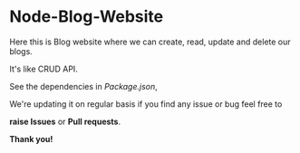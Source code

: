 # Node-Blog-Website
Here this is Blog website where we can create, read, update and delete our blogs.

It's like CRUD API.

See the dependencies in *Package.json*,

We're updating it on regular basis if you find any issue or bug feel free to 

**raise Issues** or **Pull requests**.

**Thank you!**
